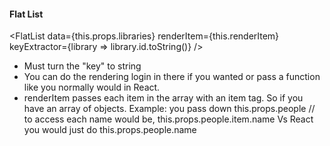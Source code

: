 <h4>Flat List</h4>

<FlatList
data={this.props.libraries}
renderItem={this.renderItem}
keyExtractor={library => library.id.toString()}
/>

- Must turn the "key" to string
- You can do the rendering login in there if you wanted or pass a function like you normally would in React.
- renderItem passes each item in the array with an item tag. So if you have an array of objects.
  Example: you pass down this.props.people // to access each name would be, this.props.people.item.name
  Vs React you would just do this.props.people.name

